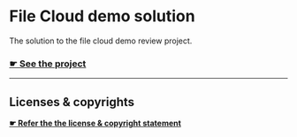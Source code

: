 # File Cloud demo solution

The solution to the file cloud demo review project.

### [☛ See the project](https://github.com/ltw-summer-reviews/file-cloud-demo)

---

## Licenses & copyrights

**[☛ Refer the the license & copyright statement](https://github.com/ltw-summer-reviews/meta#license--copyright-statement)**
